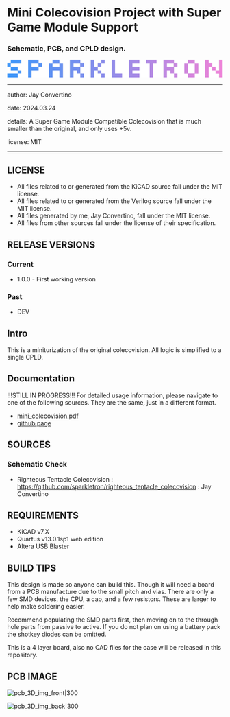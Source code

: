 # Mini Colecovision Project with Super Game Module Support
### Schematic, PCB, and CPLD design.

![image](docs/manual/img/SPARKLETRON.png)

---

  author: Jay Convertino

  date: 2024.03.24

  details: A Super Game Module Compatible Colecovision that is much smaller than the original, and only uses +5v.

  license: MIT

---

## LICENSE
  - All files related to or generated from the KiCAD source fall under the MIT license.
  - All files related to or generated from the Verilog source fall under the MIT license.
  - All files generated by me, Jay Convertino, fall under the MIT license.
  - All files from other sources fall under the license of their specification.

## RELEASE VERSIONS
### Current
  - 1.0.0 - First working version

### Past
  - DEV

## Intro
  This is a miniturization of the original colecovision. All logic is simplified to a single CPLD.

## Documentation
  !!!STILL IN PROGRESS!!!
  For detailed usage information, please navigate to one of the following sources. They are the same, just in a different format.
  - [mini_colecovision.pdf](docs/manual/mini_colecovision.pdf)
  - [github page](https://sparkletron.github.io/mini_colecovision/)

## SOURCES
### Schematic Check
  - Righteous Tentacle Colecovision : https://github.com/sparkletron/righteous_tentacle_colecovision : Jay Convertino

## REQUIREMENTS
  - KiCAD v7.X
  - Quartus v13.0.1sp1 web edition
  - Altera USB Blaster

## BUILD TIPS
  This design is made so anyone can build this. Though it will need a board from a PCB manufacture due to the small pitch and
  vias. There are only a few SMD devices, the CPU, a cap, and a few resistors. These are larger to help make soldering easier.

  Recommend populating the SMD parts first, then moving on to the through hole parts from passive to active. If you do not plan
  on using a battery pack the shotkey diodes can be omitted.

  This is a 4 layer board, also no CAD files for the case will be released in this repository.

## PCB IMAGE

![pcb_3D_img_front|300](pics/3D/coleco_original_front.jpg)

![pcb_3D_img_back|300](pics/3D/coleco_original_back.jpg)
